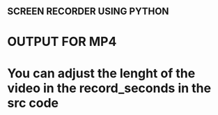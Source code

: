 ## SCREEN RECORDER USING PYTHON

# OUTPUT FOR MP4
# You can adjust the lenght of the video in the record_seconds in the src code